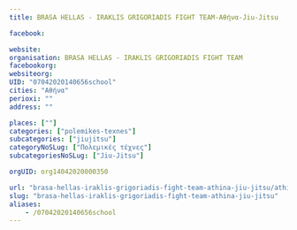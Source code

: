 ```yaml
---
title: BRASA HELLAS - IRAKLIS GRIGORIADIS FIGHT TEAM-Αθήνα-Jiu-Jitsu

facebook:

website:
organisation: BRASA HELLAS - IRAKLIS GRIGORIADIS FIGHT TEAM
facebookorg:
websiteorg:
UID: "07042020140656school"
cities: "Αθήνα"
perioxi: ""
address: ""

places: [""]
categories: ["polemikes-texnes"]
subcategories: ["jiujitsu"]
categoryNoSLug: ["Πολεμικές τέχνες"]
subcategoriesNoSLug: ["Jiu-Jitsu"]

orgUID: org14042020000350

url: "brasa-hellas-iraklis-grigoriadis-fight-team-athina-jiu-jitsu/athina//"
slug: "brasa-hellas-iraklis-grigoriadis-fight-team-athina-jiu-jitsu"
aliases:
    - /07042020140656school
---
```





